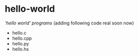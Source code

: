 # hello-world
_'hello world' programs_
(adding following code real soon now)
* hello.c
* hello.cpp
* hello.py
* hello.hs

